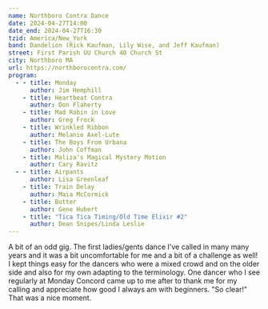 ```yaml
---
name: Northboro Contra Dance
date: 2024-04-27T14:00
date_end: 2024-04-27T16:30
tzid: America/New_York
band: Dandelion (Rick Kaufman, Lily Wise, and Jeff Kaufman)
street: First Parish UU Church 40 Church St
city: Northboro MA
url: https://northborocontra.com/
program:
  - - title: Monday
      author: Jim Hemphill
    - title: Heartbeat Contra
      author: Don Flaherty
    - title: Mad Robin in Love
      author: Greg Frock
    - title: Wrinkled Ribbon
      author: Melanie Axel-Lute
    - title: The Boys From Urbana
      author: John Coffman
    - title: Maliza's Magical Mystery Motion
      author: Cary Ravitz
  - - title: Airpants
      author: Lisa Greenleaf
    - title: Train Delay
      author: Maia McCormick
    - title: Butter
      author: Gene Hubert
    - title: "Tica Tica Timing/Old Time Elixir #2"
      author: Dean Snipes/Linda Leslie
---
```


A bit of an odd gig. The first ladies/gents dance I've called in many many years and it was a bit uncomfortable for me and a bit of a challenge as well! I kept things easy for the dancers who were a mixed crowd and on the older side and also for my own adapting to the terminology. One dancer who I see regularly at Monday Concord came up to me after to thank me for my calling and appreciate how good I always am with beginners. "So clear!" That was a nice moment.
